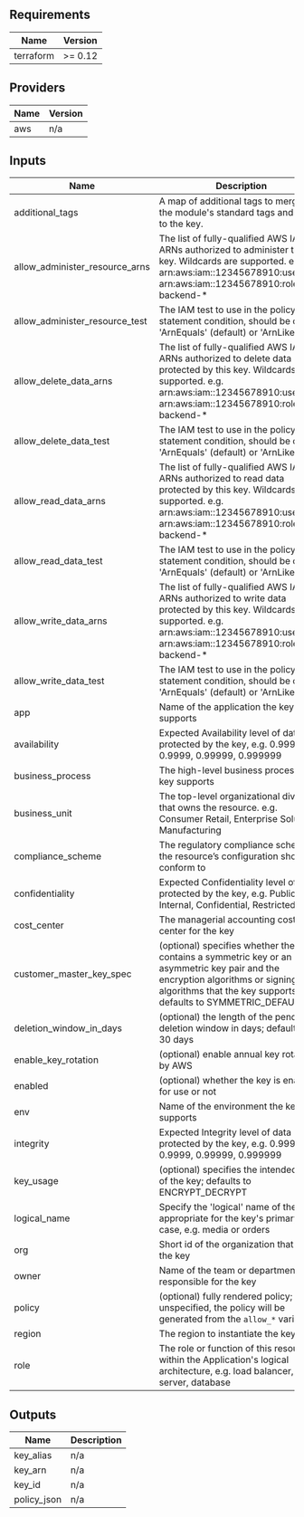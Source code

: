 ## Requirements

| Name | Version |
|------|---------|
| terraform | >= 0.12 |

## Providers

| Name | Version |
|------|---------|
| aws | n/a |

## Inputs

| Name | Description | Type | Default | Required |
|------|-------------|------|---------|:--------:|
| additional\_tags | A map of additional tags to merge with the module's standard tags and apply to the key. | `map(string)` | `{}` | no |
| allow\_administer\_resource\_arns | The list of fully-qualified AWS IAM ARNs authorized to administer this key. Wildcards are supported. e.g. arn:aws:iam::12345678910:user/ci or arn:aws:iam::12345678910:role/app-backend-\* | `list(string)` | `[]` | no |
| allow\_administer\_resource\_test | The IAM test to use in the policy statement condition, should be one of 'ArnEquals' (default) or 'ArnLike' | `string` | `"ArnEquals"` | no |
| allow\_delete\_data\_arns | The list of fully-qualified AWS IAM ARNs authorized to delete data protected by this key. Wildcards are supported. e.g. arn:aws:iam::12345678910:user/ci or arn:aws:iam::12345678910:role/app-backend-\* | `list(string)` | `[]` | no |
| allow\_delete\_data\_test | The IAM test to use in the policy statement condition, should be one of 'ArnEquals' (default) or 'ArnLike' | `string` | `"ArnEquals"` | no |
| allow\_read\_data\_arns | The list of fully-qualified AWS IAM ARNs authorized to read data protected by this key. Wildcards are supported. e.g. arn:aws:iam::12345678910:user/ci or arn:aws:iam::12345678910:role/app-backend-\* | `list(string)` | `[]` | no |
| allow\_read\_data\_test | The IAM test to use in the policy statement condition, should be one of 'ArnEquals' (default) or 'ArnLike' | `string` | `"ArnEquals"` | no |
| allow\_write\_data\_arns | The list of fully-qualified AWS IAM ARNs authorized to write data protected by this key. Wildcards are supported. e.g. arn:aws:iam::12345678910:user/ci or arn:aws:iam::12345678910:role/app-backend-\* | `list(string)` | `[]` | no |
| allow\_write\_data\_test | The IAM test to use in the policy statement condition, should be one of 'ArnEquals' (default) or 'ArnLike' | `string` | `"ArnEquals"` | no |
| app | Name of the application the key supports | `string` | n/a | yes |
| availability | Expected Availability level of data protected by the key, e.g. 0.999, 0.9999, 0.99999, 0.999999 | `string` | `""` | no |
| business\_process | The high-level business process the key supports | `string` | `""` | no |
| business\_unit | The top-level organizational division that owns the resource. e.g. Consumer Retail, Enterprise Solutions, Manufacturing | `string` | `""` | no |
| compliance\_scheme | The regulatory compliance scheme the resource’s configuration should conform to | `string` | `""` | no |
| confidentiality | Expected Confidentiality level of data protected by the key, e.g. Public, Internal, Confidential, Restricted | `string` | `""` | no |
| cost\_center | The managerial accounting cost center for the key | `string` | `""` | no |
| customer\_master\_key\_spec | (optional) specifies whether the key contains a symmetric key or an asymmetric key pair and the encryption algorithms or signing algorithms that the key supports; defaults to SYMMETRIC\_DEFAULT | `string` | `"SYMMETRIC_DEFAULT"` | no |
| deletion\_window\_in\_days | (optional) the length of the pending deletion window in days; defaults to 30 days | `number` | `30` | no |
| enable\_key\_rotation | (optional) enable annual key rotation by AWS | `bool` | `true` | no |
| enabled | (optional) whether the key is enabled for use or not | `bool` | `true` | no |
| env | Name of the environment the key supports | `string` | n/a | yes |
| integrity | Expected Integrity level of data protected by the key, e.g. 0.999, 0.9999, 0.99999, 0.999999 | `string` | `""` | no |
| key\_usage | (optional) specifies the intended use of the key; defaults to ENCRYPT\_DECRYPT | `string` | `"ENCRYPT_DECRYPT"` | no |
| logical\_name | Specify the 'logical' name of the key appropriate for the key's primary use case, e.g. media or orders | `string` | n/a | yes |
| org | Short id of the organization that owns the key | `string` | n/a | yes |
| owner | Name of the team or department that responsible for the key | `string` | n/a | yes |
| policy | (optional) fully rendered policy; if unspecified, the policy will be generated from the `allow_*` variables | `string` | `""` | no |
| region | The region to instantiate the key in | `string` | n/a | yes |
| role | The role or function of this resource within the Application's logical architecture, e.g. load balancer, app server, database | `string` | `""` | no |

## Outputs

| Name | Description |
|------|-------------|
| key\_alias | n/a |
| key\_arn | n/a |
| key\_id | n/a |
| policy\_json | n/a |

